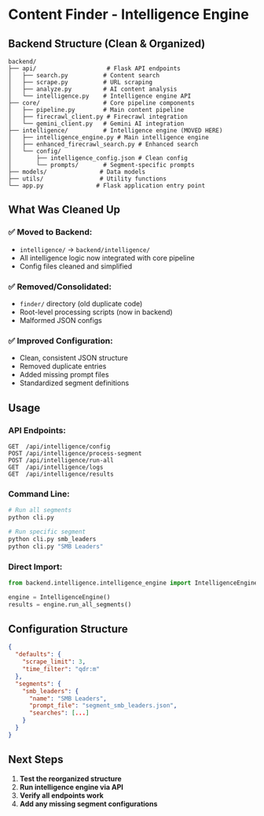 # Content Finder - Intelligence Engine

## Backend Structure (Clean & Organized)

```
backend/
├── api/                    # Flask API endpoints
│   ├── search.py          # Content search
│   ├── scrape.py          # URL scraping  
│   ├── analyze.py         # AI content analysis
│   └── intelligence.py    # Intelligence engine API
├── core/                  # Core pipeline components
│   ├── pipeline.py        # Main content pipeline
│   ├── firecrawl_client.py # Firecrawl integration
│   └── gemini_client.py   # Gemini AI integration
├── intelligence/          # Intelligence engine (MOVED HERE)
│   ├── intelligence_engine.py # Main intelligence engine
│   ├── enhanced_firecrawl_search.py # Enhanced search
│   └── config/
│       ├── intelligence_config.json # Clean config
│       └── prompts/       # Segment-specific prompts
├── models/               # Data models
├── utils/                # Utility functions
└── app.py               # Flask application entry point
```

## What Was Cleaned Up

### ✅ **Moved to Backend:**
- `intelligence/` → `backend/intelligence/`
- All intelligence logic now integrated with core pipeline
- Config files cleaned and simplified

### ✅ **Removed/Consolidated:**
- `finder/` directory (old duplicate code)
- Root-level processing scripts (now in backend)
- Malformed JSON configs

### ✅ **Improved Configuration:**
- Clean, consistent JSON structure
- Removed duplicate entries
- Added missing prompt files
- Standardized segment definitions

## Usage

### API Endpoints:
```
GET  /api/intelligence/config
POST /api/intelligence/process-segment
POST /api/intelligence/run-all
GET  /api/intelligence/logs
GET  /api/intelligence/results
```

### Command Line:
```bash
# Run all segments
python cli.py

# Run specific segment
python cli.py smb_leaders
python cli.py "SMB Leaders"
```

### Direct Import:
```python
from backend.intelligence.intelligence_engine import IntelligenceEngine

engine = IntelligenceEngine()
results = engine.run_all_segments()
```

## Configuration Structure

```json
{
  "defaults": {
    "scrape_limit": 3,
    "time_filter": "qdr:m"
  },
  "segments": {
    "smb_leaders": {
      "name": "SMB Leaders",
      "prompt_file": "segment_smb_leaders.json",
      "searches": [...]
    }
  }
}
```

## Next Steps

1. **Test the reorganized structure**
2. **Run intelligence engine via API**
3. **Verify all endpoints work**
4. **Add any missing segment configurations**
